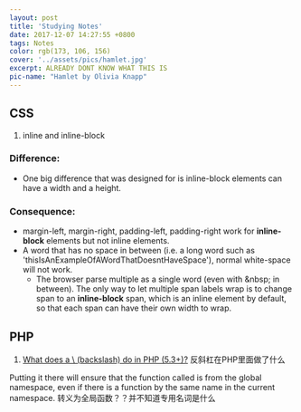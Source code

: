 ```yaml
---
layout: post
title: 'Studying Notes'
date: 2017-12-07 14:27:55 +0800
tags: Notes
color: rgb(173, 106, 156)
cover: '../assets/pics/hamlet.jpg'
excerpt: ALREADY DONT KNOW WHAT THIS IS
pic-name: "Hamlet by Olivia Knapp"
---
```


## CSS
1. inline and inline-block

### Difference:
* One big difference that was designed for is inline-block elements can have a width and a height.

### Consequence:
* margin-left, margin-right, padding-left, padding-right work for **inline-block** elements but not inline elements.
* A word that has no space in between (i.e. a long word such as 'thisIsAnExampleOfAWordThatDoesntHaveSpace'), normal white-space will not work.
  * The browser parse multiple <span></span> as a single word (even with \&nbsp; in between). The only way to let multiple span labels wrap is to change span to an **inline-block** span, which is an inline element by default, so that each span can have their own width to wrap.


## PHP
1. [What does a \ (backslash) do in PHP (5.3+)?](http://stackoverflow.com/questions/4790020/what-does-a-backslash-do-in-php-5-3)
反斜杠在PHP里面做了什么

Putting it there will ensure that the function called is from the global namespace, even if there is a function by the same name in the current namespace. 转义为全局函数？？并不知道专用名词是什么